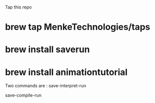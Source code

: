 Tap this repo

# brew tap MenkeTechnologies/taps

# brew install saverun

# brew install animationtutorial

Two commands are :
save-interpret-run

save-compile-run
